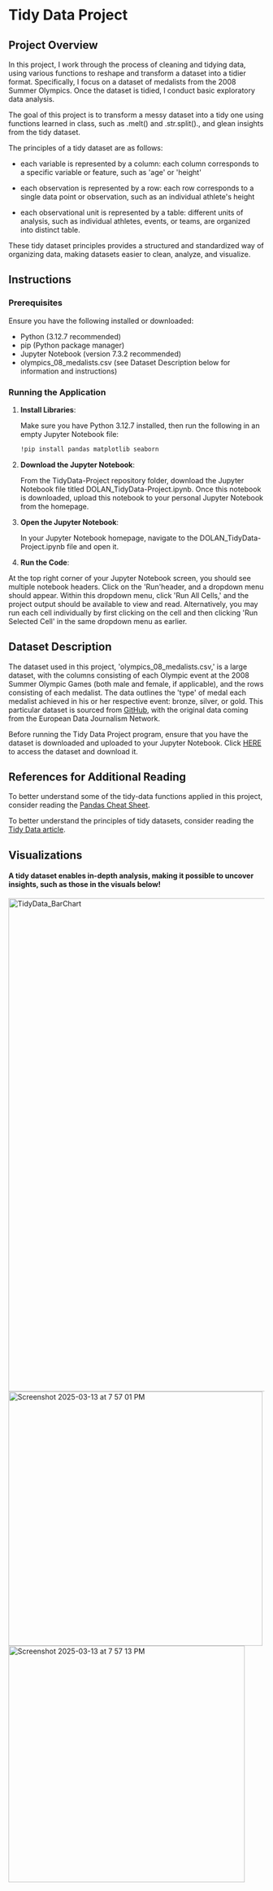 # Tidy Data Project

## Project Overview

In this project, I work through the process of cleaning and tidying data, using various functions to reshape and transform a dataset into a tidier format. Specifically, I focus on a dataset of medalists from the 2008 Summer Olympics. Once the dataset is tidied, I conduct basic exploratory data analysis.

The goal of this project is to transform a messy dataset into a tidy one using functions learned in class, such as .melt() and .str.split()., and glean insights from the tidy dataset.

The principles of a tidy dataset are as follows: 
- each variable is represented by a column: each column corresponds to a specific variable or feature, such as 'age' or 'height'

- each observation is represented by a row: each row corresponds to a single data point or observation, such as an individual athlete's height
  
- each observational unit is represented by a table: different units of analysis, such as individual athletes, events, or teams, are organized into distinct table.

These tidy dataset principles provides a structured and standardized way of organizing data, making datasets easier to clean, analyze, and visualize.

## Instructions
### Prerequisites
Ensure you have the following installed or downloaded:
- Python (3.12.7 recommended)
- pip (Python package manager)
- Jupyter Notebook (version 7.3.2 recommended)
- olympics_08_medalists.csv (see Dataset Description below for information and instructions)

### Running the Application

1. **Install Libraries**:

    Make sure you have Python 3.12.7 installed, then run the following in an empty Jupyter Notebook file:

    ```bash
    !pip install pandas matplotlib seaborn
    ```
2. **Download the Jupyter Notebook**:

    From the TidyData-Project repository folder, download the Jupyter Notebook file titled DOLAN_TidyData-Project.ipynb.        Once this notebook is downloaded, upload this notebook to your personal Jupyter Notebook from the homepage.

3. **Open the Jupyter Notebook**:

   In your Jupyter Notebook homepage, navigate to the DOLAN_TidyData-Project.ipynb file and open it.

4. **Run the Code**:

At the top right corner of your Jupyter Notebook screen, you should see multiple notebook headers. Click on the 'Run'header, and a dropdown menu should appear. Within this dropdown menu, click 'Run All Cells,' and the project output should be available to view and read. Alternatively, you may run each cell individually by first clicking on the cell and then clicking 'Run Selected Cell' in the same dropdown menu as earlier.

## Dataset Description

The dataset used in this project, 'olympics_08_medalists.csv,' is a large dataset, with the columns consisting of each Olympic event at the 2008 Summer Olympic Games (both male and female, if applicable), and the rows consisting of each medalist. The data outlines the 'type' of medal each medalist achieved in his or her respective event: bronze, silver, or gold. This particular dataset is sourced from [GitHub](https://edjnet.github.io/OlympicsGoNUTS/2008/), with the original data coming from the European Data Journalism Network.

Before running the Tidy Data Project program, ensure that you have the dataset is downloaded and uploaded to your Jupyter Notebook. Click [HERE](https://github.com/pdolan32/DOLAN-Data-Science-Portfolio/blob/main/TidyData-Project/olympics_08_medalists.csv) to access the dataset and download it.
 
## References for Additional Reading

To better understand some of the tidy-data functions applied in this project, consider reading the [Pandas Cheat Sheet](https://github.com/pdolan32/DOLAN-Data-Science-Portfolio/blob/main/TidyData-Project/Pandas_Cheat_Sheet.pdf).

To better understand the principles of tidy datasets, consider reading the [Tidy Data article](https://github.com/pdolan32/DOLAN-Data-Science-Portfolio/blob/main/TidyData-Project/tidy-data.pdf).

## Visualizations

#### A tidy dataset enables in-depth analysis, making it possible to uncover insights, such as those in the visuals below!

<img width="970" alt="TidyData_BarChart" src="https://github.com/user-attachments/assets/80742f0a-81aa-45c2-bf63-d77e5619e418" />
<img width="500" alt="Screenshot 2025-03-13 at 7 57 01 PM" src="https://github.com/user-attachments/assets/cdec4969-f288-47b4-8512-c3c548d0aaeb" />
<img width="465" alt="Screenshot 2025-03-13 at 7 57 13 PM" src="https://github.com/user-attachments/assets/db026cf1-fef2-4cea-a791-6408773ce4fe" />

